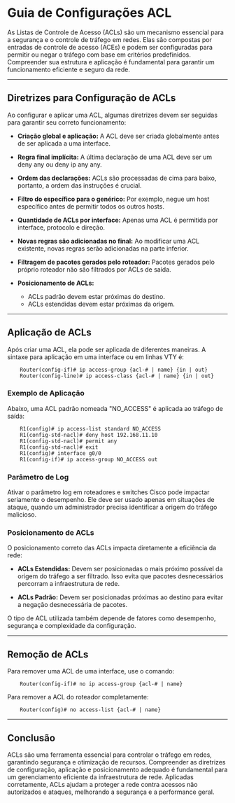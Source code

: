 # Guia de Configurações ACL

As Listas de Controle de Acesso (ACLs) são um mecanismo essencial para a segurança e o controle de tráfego em redes. Elas são compostas por entradas de controle de acesso (ACEs) e podem ser configuradas para permitir ou negar o tráfego com base em critérios predefinidos. Compreender sua estrutura e aplicação é fundamental para garantir um funcionamento eficiente e seguro da rede.

---

## Diretrizes para Configuração de ACLs

Ao configurar e aplicar uma ACL, algumas diretrizes devem ser seguidas para garantir seu correto funcionamento:

- **Criação global e aplicação:** A ACL deve ser criada globalmente antes de ser aplicada a uma interface.

- **Regra final implícita:** A última declaração de uma ACL deve ser um deny any ou deny ip any any.

- **Ordem das declarações:** ACLs são processadas de cima para baixo, portanto, a ordem das instruções é crucial.

- **Filtro do específico para o genérico:** Por exemplo, negue um host específico antes de permitir todos os outros hosts.

- **Quantidade de ACLs por interface:** Apenas uma ACL é permitida por interface, protocolo e direção.

- **Novas regras são adicionadas no final:** Ao modificar uma ACL existente, novas regras serão adicionadas na parte inferior.

- **Filtragem de pacotes gerados pelo roteador:** Pacotes gerados pelo próprio roteador não são filtrados por ACLs de saída.

- **Posicionamento de ACLs:**
    - ACLs padrão devem estar próximas do destino.
    - ACLs estendidas devem estar próximas da origem.

---

## Aplicação de ACLs

Após criar uma ACL, ela pode ser aplicada de diferentes maneiras. A sintaxe para aplicação em uma interface ou em linhas VTY é:

```
    Router(config-if)# ip access-group {acl-# | name} {in | out}
    Router(config-line)# ip access-class {acl-# | name} {in | out}
```

### Exemplo de Aplicação

Abaixo, uma ACL padrão nomeada "NO_ACCESS" é aplicada ao tráfego de saída:

```
    R1(config)# ip access-list standard NO_ACCESS
    R1(config-std-nacl)# deny host 192.168.11.10
    R1(config-std-nacl)# permit any
    R1(config-std-nacl)# exit
    R1(config)# interface g0/0
    R1(config-if)# ip access-group NO_ACCESS out
```

### Parâmetro de Log

Ativar o parâmetro log em roteadores e switches Cisco pode impactar seriamente o desempenho. Ele deve ser usado apenas em situações de ataque, quando um administrador precisa identificar a origem do tráfego malicioso.

### Posicionamento de ACLs

O posicionamento correto das ACLs impacta diretamente a eficiência da rede:

- **ACLs Estendidas:** Devem ser posicionadas o mais próximo possível da origem do tráfego a ser filtrado. Isso evita que pacotes desnecessários percorram a infraestrutura de rede.

- **ACLs Padrão:** Devem ser posicionadas próximas ao destino para evitar a negação desnecessária de pacotes.

O tipo de ACL utilizada também depende de fatores como desempenho, segurança e complexidade da configuração.

---

## Remoção de ACLs

Para remover uma ACL de uma interface, use o comando:

```
    Router(config-if)# no ip access-group {acl-# | name}
```

Para remover a ACL do roteador completamente:

```
    Router(config)# no access-list {acl-# | name}
```

---

## Conclusão

ACLs são uma ferramenta essencial para controlar o tráfego em redes, garantindo segurança e otimização de recursos. Compreender as diretrizes de configuração, aplicação e posicionamento adequado é fundamental para um gerenciamento eficiente da infraestrutura de rede. Aplicadas corretamente, ACLs ajudam a proteger a rede contra acessos não autorizados e ataques, melhorando a segurança e a performance geral.